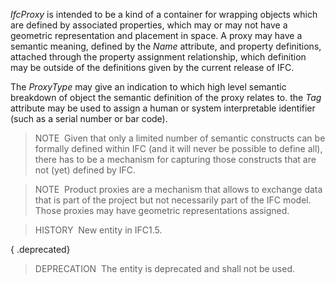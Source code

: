 ﻿_IfcProxy_ is intended to be a kind of a container for wrapping objects which are defined by associated properties, which may or may not have a geometric representation and placement in space. A proxy may have a semantic meaning, defined by the _Name_ attribute, and property definitions, attached through the property assignment relationship, which definition may be outside of the definitions given by the current release of IFC.

The _ProxyType_ may give an indication to which high level semantic breakdown of object the semantic definition of the proxy relates to. the _Tag_ attribute may be used to assign a human or system interpretable identifier (such as a serial number or bar code).

> NOTE&nbsp; Given that only a limited number of semantic constructs can be formally defined within IFC (and it will never be possible to define all), there has to be a mechanism for capturing those constructs that are not (yet) defined by IFC.

> NOTE&nbsp; Product proxies are a mechanism that allows to exchange data that is part of the project but not necessarily part of the IFC model. Those proxies may have geometric representations assigned.

> HISTORY&nbsp; New entity in IFC1.5.

{ .deprecated}
> DEPRECATION&nbsp; The entity is deprecated and shall not be used.